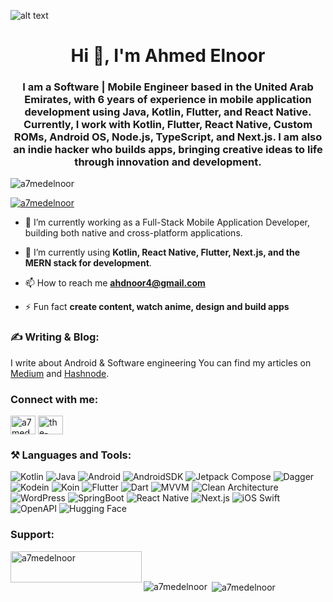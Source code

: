 ![alt text](https://github.com/a7medelnoor/ahmedelnoor/blob/main/github_header.png?raw=true)

<h1 align="center">Hi 👋, I'm Ahmed Elnoor</h1>
<h3 align="center">I am a Software | Mobile Engineer based in the United Arab Emirates, with 6 years of experience in mobile application development using Java, Kotlin, Flutter, and React Native. Currently, I work with Kotlin, Flutter, React Native, Custom ROMs, Android OS, Node.js, TypeScript, and Next.js. I am also an indie hacker who builds apps, bringing creative ideas to life through innovation and development.</h3>


<p align="left"> <img src="https://komarev.com/ghpvc/?username=a7medelnoor&label=Profile%20views&color=0e75b6&style=flat" alt="a7medelnoor" /> </p>

<p align="left"> <a href="https://twitter.com/a7medelnoor" target="blank"><img src="https://img.shields.io/twitter/follow/a7medelnoor?logo=twitter&style=for-the-badge" alt="a7medelnoor" /></a> </p>

- 🔭 I’m currently working as a Full-Stack Mobile Application Developer, building both native and cross-platform applications.
- 🌱 I’m currently using **Kotlin, React Native, Flutter, Next.js, and the MERN stack for development**.

- 📫 How to reach me **ahdnoor4@gmail.com**

- ⚡ Fun fact **create content, watch anime, design and build apps**

<h3 align="left"> ✍️ Writing & Blog: </h3>
I write about Android & Software engineering You can find my articles on <a href="https://medium.com/@a7medelnoor" target="blank">Medium</a> and <a href="https://a7medelnoor.hashnode.dev" target="blank">Hashnode</a>.

<h3 align="left">Connect with me:</h3>
<p align="left">
<a href="https://twitter.com/a7medelnoor" target="blank"><img align="center" src="https://cdn.jsdelivr.net/npm/simple-icons@3.0.1/icons/twitter.svg" alt="a7medelnoor" height="30" width="40" /></a>
<a href="https://linkedin.com/in/ahmed-elnoor" target="blank"><img align="center" src="https://cdn.jsdelivr.net/npm/simple-icons@3.0.1/icons/linkedin.svg" alt="the-ahmedelnoor" height="30" width="40" /></a>
</p>

<h3 align="left"> ⚒️ Languages and Tools:</h3>
<p>
  <img alt="Kotlin" src="https://img.shields.io/badge/Kotlin-7F52FF?logo=kotlin&logoColor=white&style=flat" />
  <img alt="Java" src="https://img.shields.io/badge/Java-007396?logo=java&logoColor=white&style=flat" />
  <img alt="Android" src="https://img.shields.io/badge/Android-3DDC84?logo=Android&logoColor=white&style=flat" />
  <img alt="AndroidSDK" src="https://img.shields.io/badge/AndroidSDK-3DDC84?logo=android&logoColor=white&style=flat" />
  <img alt="Jetpack Compose" src="https://img.shields.io/badge/Jetpack%20Compose-4285F4?logo=jetpackcompose&logoColor=white&style=flat" />
  <img alt="Dagger" src="https://img.shields.io/badge/Dagger-FF8000?logo=dagger&logoColor=white&style=flat" />
  <img alt="Kodein" src="https://img.shields.io/badge/Kodein-21759B?logo=kodein&logoColor=white&style=flat" />
  <img alt="Koin" src="https://img.shields.io/badge/Koin-6DB33F?logo=koin&logoColor=white&style=flat" />
  <img alt="Flutter" src="https://img.shields.io/badge/Flutter-02569B?logo=flutter&logoColor=white&style=flat" />
  <img alt="Dart" src="https://img.shields.io/badge/Dart-0175C2?logo=dart&logoColor=white&style=flat" />
  <img alt="MVVM" src="https://img.shields.io/badge/MVVM-0052CC?logo=microsoft&logoColor=white&style=flat" />
  <img alt="Clean Architecture" src="https://img.shields.io/badge/Clean%20Architecture-0052CC?logo=cleanarchitecture&logoColor=white&style=flat" />
  <img alt="WordPress" src="https://img.shields.io/badge/WordPress-21759B?logo=wordpress&logoColor=white&style=flat" />
  <img alt="SpringBoot" src="https://img.shields.io/badge/SpringBoot-6DB33F?logo=springboot&logoColor=white&style=flat" />
  <img alt="React Native" src="https://img.shields.io/badge/React%20Native-61DAFB?logo=react&logoColor=black&style=flat" />
  <img alt="Next.js" src="https://img.shields.io/badge/Next.js-000000?logo=next.js&logoColor=white&style=flat" />
  <img alt="iOS Swift" src="https://img.shields.io/badge/Swift-FA7343?logo=swift&logoColor=white&style=flat" />
  <img alt="OpenAPI" src="https://img.shields.io/badge/OpenAPI-85EA2D?logo=openapiinitiative&logoColor=black&style=flat" />
  <img alt="Hugging Face" src="https://img.shields.io/badge/Hugging%20Face-FFD700?logo=huggingface&logoColor=black&style=flat" />
</p>



<h3 align="left">Support:</h3>
<p><a href="https://www.buymeacoffee.com/a7medelnoor"> <img align="left" src="https://cdn.buymeacoffee.com/buttons/v2/default-yellow.png" height="50" width="210" alt="a7medelnoor" /></a></p><br><br>

<p><img align="left" src="https://github-readme-stats.vercel.app/api/top-langs?username=a7medelnoor&show_icons=true&locale=en&layout=compact" alt="a7medelnoor" /></p>

<p>&nbsp;<img align="center" src="https://github-readme-stats.vercel.app/api?username=a7medelnoor&show_icons=true&locale=en" alt="a7medelnoor" /></p>
